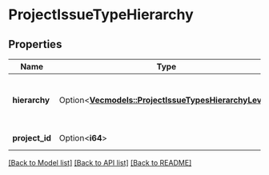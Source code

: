 # ProjectIssueTypeHierarchy

## Properties

Name | Type | Description | Notes
------------ | ------------- | ------------- | -------------
**hierarchy** | Option<[**Vec<models::ProjectIssueTypesHierarchyLevel>**](ProjectIssueTypesHierarchyLevel.md)> | Details of an issue type hierarchy level. | [optional][readonly]
**project_id** | Option<**i64**> | The ID of the project. | [optional][readonly]

[[Back to Model list]](../README.md#documentation-for-models) [[Back to API list]](../README.md#documentation-for-api-endpoints) [[Back to README]](../README.md)


